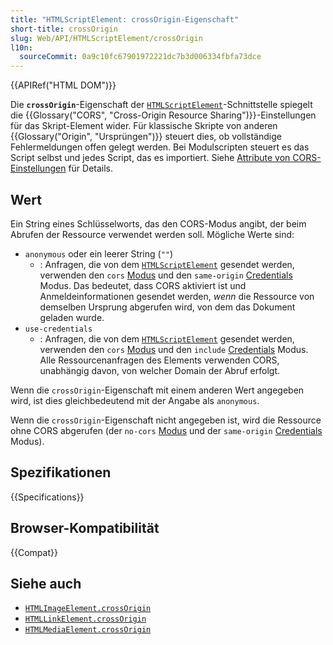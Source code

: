 ```yaml
---
title: "HTMLScriptElement: crossOrigin-Eigenschaft"
short-title: crossOrigin
slug: Web/API/HTMLScriptElement/crossOrigin
l10n:
  sourceCommit: 0a9c10fc67901972221dc7b3d006334fbfa73dce
---
```


{{APIRef("HTML DOM")}}

Die **`crossOrigin`**-Eigenschaft der [`HTMLScriptElement`](/de/docs/Web/API/HTMLScriptElement)-Schnittstelle spiegelt die {{Glossary("CORS", "Cross-Origin Resource Sharing")}}-Einstellungen für das Skript-Element wider. Für klassische Skripte von anderen {{Glossary("Origin", "Ursprüngen")}} steuert dies, ob vollständige Fehlermeldungen offen gelegt werden. Bei Modulscripten steuert es das Script selbst und jedes Script, das es importiert. Siehe [Attribute von CORS-Einstellungen](/de/docs/Web/HTML/Attributes/crossorigin) für Details.

## Wert

Ein String eines Schlüsselworts, das den CORS-Modus angibt, der beim Abrufen der Ressource verwendet werden soll. Mögliche Werte sind:

- `anonymous` oder ein leerer String (`""`)
  - : Anfragen, die von dem [`HTMLScriptElement`](/de/docs/Web/API/HTMLScriptElement) gesendet werden, verwenden den `cors` [Modus](/de/docs/Web/API/Request/mode) und den `same-origin` [Credentials](/de/docs/Web/API/Request/credentials) Modus. Das bedeutet, dass CORS aktiviert ist und Anmeldeinformationen gesendet werden, _wenn_ die Ressource von demselben Ursprung abgerufen wird, von dem das Dokument geladen wurde.
- `use-credentials`
  - : Anfragen, die von dem [`HTMLScriptElement`](/de/docs/Web/API/HTMLScriptElement) gesendet werden, verwenden den `cors` [Modus](/de/docs/Web/API/Request/mode) und den `include` [Credentials](/de/docs/Web/API/Request/credentials) Modus. Alle Ressourcenanfragen des Elements verwenden CORS, unabhängig davon, von welcher Domain der Abruf erfolgt.

Wenn die `crossOrigin`-Eigenschaft mit einem anderen Wert angegeben wird, ist dies gleichbedeutend mit der Angabe als `anonymous`.

Wenn die `crossOrigin`-Eigenschaft nicht angegeben ist, wird die Ressource ohne CORS abgerufen (der `no-cors` [Modus](/de/docs/Web/API/Request/mode) und der `same-origin` [Credentials](/de/docs/Web/API/Request/credentials) Modus).

## Spezifikationen

{{Specifications}}

## Browser-Kompatibilität

{{Compat}}

## Siehe auch

- [`HTMLImageElement.crossOrigin`](/de/docs/Web/API/HTMLImageElement/crossOrigin)
- [`HTMLLinkElement.crossOrigin`](/de/docs/Web/API/HTMLLinkElement/crossOrigin)
- [`HTMLMediaElement.crossOrigin`](/de/docs/Web/API/HTMLMediaElement/crossOrigin)
